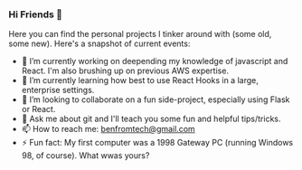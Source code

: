 ### Hi Friends 👋

<!--
**benhurley/benhurley** is a ✨ _special_ ✨ repository because its `README.md` (this file) appears on your GitHub profile. 
-->

Here you can find the personal projects I tinker around with (some old, some new). Here's a snapshot of current events:

- 🔭 I’m currently working on deepending my knowledge of javascript and React. I'm also brushing up on previous AWS expertise. 
- 🌱 I’m currently learning how best to use React Hooks in a large, enterprise settings. 
- 👯 I’m looking to collaborate on a fun side-project, especially using Flask or React. 
- 💬 Ask me about git and I'll teach you some fun and helpful tips/tricks.
- 📫 How to reach me: benfromtech@gmail.com
- ⚡ Fun fact: My first computer was a 1998 Gateway PC (running Windows 98, of course). What wwas yours? 

